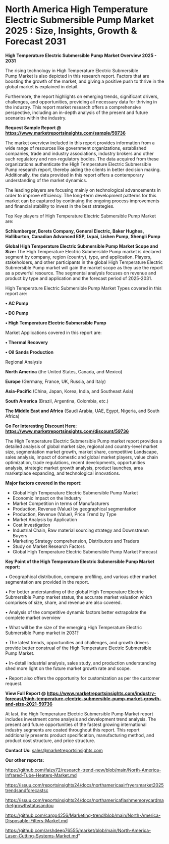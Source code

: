 # North America High Temperature Electric Submersible Pump Market 2025 : Size, Insights, Growth & Forecast 2031

<Strong> High Temperature Electric Submersible Pump Market Overview 2025 - 2031</strong>

The rising technology in High Temperature Electric Submersible Pump Market is also depicted in this research report. Factors that are boosting the growth of the market, and giving a positive push to thrive in the global market is explained in detail.

Furthermore, the report highlights on emerging trends, significant drivers, challenges, and opportunities, providing all necessary data for thriving in the industry. This report market research offers a comprehensive perspective, including an in-depth analysis of the present and future scenarios within the industry.

<strong>Request Sample Report @ <a href=https://www.marketreportsinsights.com/sample/59736>https://www.marketreportsinsights.com/sample/59736</a></strong>

The market overview included in this report provides information from a wide range of resources like government organizations, established companies, trade and industry associations, industry brokers and other such regulatory and non-regulatory bodies. The data acquired from these organizations authenticate the High Temperature Electric Submersible Pump research report, thereby aiding the clients in better decision making. Additionally, the data provided in this report offers a contemporary understanding of the market dynamics.

The leading players are focusing mainly on technological advancements in order to improve efficiency. The long-term development patterns for this market can be captured by continuing the ongoing process improvements and financial stability to invest in the best strategies.

Top Key players of High Temperature Electric Submersible Pump Market are:

<strong>Schlumberger, Borets Company, General Electric, Baker Hughes, Halliburton, Canadian Advanced ESP, Lvpai, Lishen Pump, Shengli Pump</strong>

<strong><b>Global High Temperature Electric Submersible Pump Market Scope and Size:</b></strong>
The High Temperature Electric Submersible Pump market is declared segment by company, region (country), type, and application. Players, stakeholders, and other participants in the global High Temperature Electric Submersible Pump market will gain the market scope as they use the report as a powerful resource. The segmental analysis focuses on revenue and product by type and application and the forecast period of 2025-2031.

High Temperature Electric Submersible Pump Market Types covered in this report are:

<strong>• AC Pump

• DC Pump

• High Temperature Electric Submersible Pump</strong>

Market Applications covered in this report are:

<strong>• Thermal Recovery

• Oil Sands Production</strong> 

Regional Analysis

<strong>North America</strong> (the United States, Canada, and Mexico)

<strong>Europe</strong> (Germany, France, UK, Russia, and Italy)

<strong>Asia-Pacific</strong> (China, Japan, Korea, India, and Southeast Asia)

<strong>South America</strong> (Brazil, Argentina, Colombia, etc.)

<strong>The Middle East and Africa</strong> (Saudi Arabia, UAE, Egypt, Nigeria, and South Africa)

<strong>Go For Interesting Discount Here: <a href=https://www.marketreportsinsights.com/discount/59736>https://www.marketreportsinsights.com/discount/59736</a></strong>

The High Temperature Electric Submersible Pump market report provides a detailed analysis of global market size, regional and country-level market size, segmentation market growth, market share, competitive Landscape, sales analysis, impact of domestic and global market players, value chain optimization, trade regulations, recent developments, opportunities analysis, strategic market growth analysis, product launches, area marketplace expanding, and technological innovations.

<strong><b>Major factors covered in the report:</b></strong>
<ul>
  <li>Global High Temperature Electric Submersible Pump Market </li>
  <li>Economic Impact on the Industry</li>
  <li>Market Competition in terms of Manufacturers</li>
  <li>Production, Revenue (Value) by geographical segmentation</li>
  <li>Production, Revenue (Value), Price Trend by Type</li>
  <li>Market Analysis by Application</li>
  <li>Cost Investigation</li>
  <li>Industrial Chain, Raw material sourcing strategy and Downstream Buyers</li>
  <li>Marketing Strategy comprehension, Distributors and Traders</li>
  <li>Study on Market Research Factors</li>
  <li>Global High Temperature Electric Submersible Pump Market Forecast</li>
</ul>

<strong><b>Key Point of the High Temperature Electric Submersible Pump Market report:</b></strong>

• Geographical distribution, company profiling, and various other market segmentation are provided in the report.

• For better understanding of the global High Temperature Electric Submersible Pump market status, the accurate market valuation which comprises of size, share, and revenue are also covered.

• Analysis of the competitive dynamic factors better extrapolate the complete market overview

• What will be the size of the emerging High Temperature Electric Submersible Pump market in 2031?

• The latest trends, opportunities and challenges, and growth drivers provide better construal of the High Temperature Electric Submersible Pump Market.

• In-detail industrial analysis, sales study, and production understanding shed more light on the future market growth rate and scope.

• Report also offers the opportunity for customization as per the customer request.

<strong><b>View Full Report @ <a href=https://www.marketreportsinsights.com/industry-forecast/high-temperature-electric-submersible-pump-market-growth-and-size-2021-59736>https://www.marketreportsinsights.com/industry-forecast/high-temperature-electric-submersible-pump-market-growth-and-size-2021-59736</a></b></strong>


At last, the High Temperature Electric Submersible Pump Market report includes investment come analysis and development trend analysis. The present and future opportunities of the fastest growing international industry segments are coated throughout this report. This report additionally presents product specification, manufacturing method, and product cost structure, and price structure.

<strong>Contact Us:</strong>
sales@marketreportsinsights.com

<strong>Our other reports:</strong>

<a href=https://github.com/faizy72/research-trend-new/blob/main/North-America-Infrared-Tube-Heaters-Market.md>https://github.com/faizy72/research-trend-new/blob/main/North-America-Infrared-Tube-Heaters-Market.md</a>

<a href=https://issuu.com/reportsinsights24/docs/northamericaairfryersmarket2025trendsandforecastsc>https://issuu.com/reportsinsights24/docs/northamericaairfryersmarket2025trendsandforecastsc</a>

<a href=https://issuu.com/reportsinsights24/docs/northamericaflashmemorycardmarketgrowthstatusandou>https://issuu.com/reportsinsights24/docs/northamericaflashmemorycardmarketgrowthstatusandou</a>

<a href=https://github.com/cargo4256/Marketing-trend/blob/main/North-America-Disposable-Filters-Market.md>https://github.com/cargo4256/Marketing-trend/blob/main/North-America-Disposable-Filters-Market.md</a>

<a href=https://github.com/arshdeep76555/market/blob/main/North-America-Laser-Cutting-Systems-Market.md>https://github.com/arshdeep76555/market/blob/main/North-America-Laser-Cutting-Systems-Market.md</a>"
